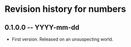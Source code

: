 # Revision history for numbers

## 0.1.0.0 -- YYYY-mm-dd

* First version. Released on an unsuspecting world.
